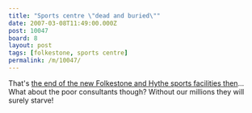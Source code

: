 ```yaml
---
title: "Sports centre \"dead and buried\""
date: 2007-03-08T11:49:00.000Z
post: 10047
board: 8
layout: post
tags: [folkestone, sports centre]
permalink: /m/10047/
---
```

That's <a rel="nofollow noopener" href="http://ickent.icnetwork.co.uk/kentnews/tm_headline=a-sporting-no-chance&method=full&objectid=18723454&siteid=74229-name_page.html">the end of the new Folkestone and Hythe sports facilities then</a>... What about the poor consultants though? Without our millions they will surely starve!
